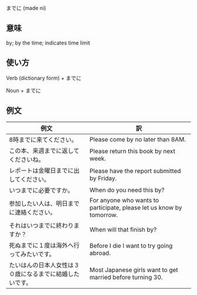 までに (made ni)

## 意味

by; by the time; indicates time limit

## 使い方

Verb (dictionary form)	+   までに

Noun	+   までに


## 例文

|例文|訳|
| --- | --- |
|8時までに来てください。|Please come by no later than 8AM.|
|この本、来週までに返してくださいね。|Please return this book by next week.|
|レポートは金曜日までに出してください。|Please have the report submitted by Friday.|
|いつまでに必要ですか。|When do you need this by?|
|参加したい人は、明日までに連絡ください。|For anyone who wants to participate, please let us know by tomorrow.|
|それはいつまでに終わりますか？|When will that finish by?|
|死ぬまでに１度は海外へ行ってみたいです。|Before I die I want to try going abroad.|
|たいはんの日本人女性は３０歳になるまでに結婚したいです。|Most Japanese girls want to get married before turning 30.|